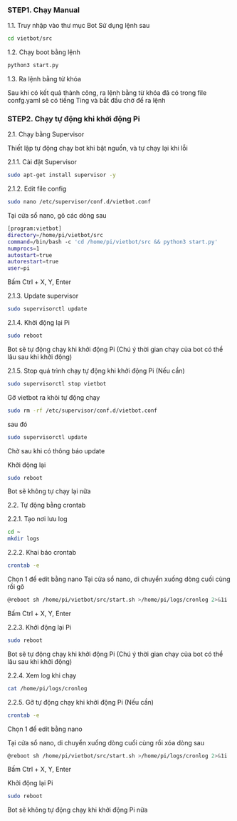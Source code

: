 
### STEP1. Chạy Manual

1.1. Truy nhập vào thư mục Bot
Sử dụng lệnh sau

```sh
cd vietbot/src
```
1.2. Chạy boot bằng lệnh 

```sh
python3 start.py
```
1.3. Ra lệnh bằng từ khóa

Sau khi có kết quả thành công, ra lệnh bằng từ khóa đã có trong file confg.yaml sẽ có tiếng Ting và bắt đầu chờ để ra lệnh


### STEP2.  Chạy tự động khi khởi động Pi

2.1. Chạy bằng Supervisor

Thiết lập tự động chạy bot khi bật nguồn, và tự chạy lại khi lỗi

2.1.1. Cài đặt Supervisor

```sh
sudo apt-get install supervisor -y

```
2.1.2. Edit file config 

```sh
sudo nano /etc/supervisor/conf.d/vietbot.conf

```
Tại cửa sổ nano, gõ các dòng sau

```sh
[program:vietbot]
directory=/home/pi/vietbot/src
command=/bin/bash -c 'cd /home/pi/vietbot/src && python3 start.py'
numprocs=1
autostart=true
autorestart=true
user=pi
```
Bấm Ctrl + X, Y, Enter

2.1.3. Update supervisor
```sh
sudo supervisorctl update
```
2.1.4. Khởi động lại Pi 

```sh
sudo reboot
```

Bot sẽ tự động chạy khi khởi động Pi (Chú ý thời gian chạy của bot có thể lâu sau khi khởi động)

2.1.5. Stop quá trình chạy tự động khi khởi động Pi (Nếu cần)

```sh
sudo supervisorctl stop vietbot
```

Gỡ vietbot ra khỏi tự động chạy

```sh
sudo rm -rf /etc/supervisor/conf.d/vietbot.conf 
```
sau đó

```sh
sudo supervisorctl update
```
Chờ sau khi có thông báo update

Khởi động lại

```sh
sudo reboot
```
Bot sẽ không tự chạy lại nữa


2.2. Tự động bằng crontab

2.2.1. Tạo nơi lưu log

```sh
cd ~
mkdir logs
```
2.2.2. Khai báo crontab

```sh
crontab -e
```
Chọn 1 để edit bằng nano 
Tại cửa sổ nano, di chuyển xuống dòng cuối cùng rồi gõ

```sh
@reboot sh /home/pi/vietbot/src/start.sh >/home/pi/logs/cronlog 2>&1i
```
Bấm Ctrl + X, Y, Enter

2.2.3. Khởi động lại Pi 

```sh
sudo reboot
```
Bot sẽ tự động chạy khi khởi động Pi (Chú ý thời gian chạy của bot có thể lâu sau khi khởi động)

2.2.4. Xem log khi chạy

```sh
cat /home/pi/logs/cronlog
```
2.2.5. Gỡ tự động chạy khi khởi động Pi (Nếu cần)

```sh
crontab -e
```
Chọn 1 để edit bằng nano 

Tại cửa sổ nano, di chuyển xuống dòng cuối cùng rồi xóa dòng sau

```sh
@reboot sh /home/pi/vietbot/src/start.sh >/home/pi/logs/cronlog 2>&1i
```
Bấm Ctrl + X, Y, Enter

Khởi động lại Pi 

```sh
sudo reboot
```
Bot sẽ không tự động chạy khi khởi động Pi nữa


